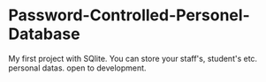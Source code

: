 # Password-Controlled-Personel-Database
My first project with SQlite. You can store your staff's, student's etc. personal datas. open to development. 
